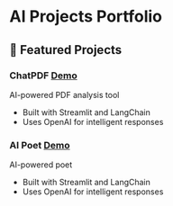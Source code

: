 # AI Projects Portfolio

## 🤖 Featured Projects

### ChatPDF [Demo](https://ai-chatpdf-skymaker.streamlit.app/)
AI-powered PDF analysis tool
- Built with Streamlit and LangChain
- Uses OpenAI for intelligent responses

### AI Poet [Demo](https://ai-poet-skymaker.streamlit.app/)
AI-powered poet
- Built with Streamlit and LangChain
- Uses OpenAI for intelligent responses

